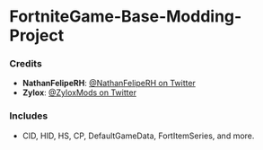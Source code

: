 # FortniteGame-Base-Modding-Project


### Credits
- **NathanFelipeRH**: [@NathanFelipeRH on Twitter](https://twitter.com/NathanFelipeRH) 
- **Zylox**: [@ZyloxMods on Twitter](https://twitter.com/ZyloxMods) 

### Includes
- CID, HID, HS, CP, DefaultGameData, FortItemSeries, and more.
